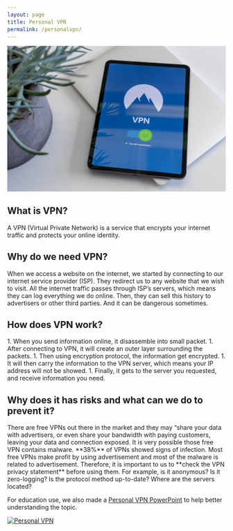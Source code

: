 ```yaml
---
layout: page
title: Personal VPN
permalink: /personalvpn/
---
```

![Personal VPN](/pic/vpn.jpg)
<h2>What is VPN?</h2>
A VPN (Virtual Private Network) is a service that encrypts your internet traffic and protects your online identity.

<h2>Why do we need VPN?</h2>
When we access a website on the internet, we started by connecting to our internet service provider (ISP). They redirect us to any website that we wish to visit. All the internet traffic passes through ISP’s servers, which means they can log everything we do online. Then, they can sell this history to advertisers or other third parties. And it can be dangerous sometimes.

<h2>How does VPN work?</h2>
1. When you send information online, it disassemble into small packet.
1. After connecting to VPN, it will create an outer layer surrounding the packets.
1. Then using encryption protocol, the information get encrypted.
1. It will then carry the information to the VPN server, which means your IP address will not be showed.
1. Finally, it gets to the server you requested, and receive information you need.

<h2>Why does it has risks and what can we do to prevent it?</h2>
There are free VPNs out there in the market and they may “share your data with advertisers, or even share your bandwidth with paying customers, leaving your data and connection exposed. 
It is very possible those free VPN contains malware. **38%** of VPNs showed signs of infection. Most free VPNs make profit by using advertisement and most of the malware is related to advertisement.
Therefore, it is important to us to **check the VPN privacy statement** before using them. 
For example, is it anonymous? Is it zero-logging? Is the protocol method up-to-date? Where are the servers located?


For education use, we also made a [Personal VPN PowerPoint](https://www.slideshare.net/everydaysecurit/personal-vpn-195753585) to help better understanding the topic.


[![Personal VPN](https://i.ibb.co/R0cWhMK/https-i-ytimg-com-vi-pjae0-R8-G730-maxresdefault.jpg)](https://www.youtube.com/watch?v=pjae0R8G730&list=PLEbgXzCwfYcfwpl1TYtGdi4lo6h9j_TT4&index=3 "Personal VPN")
